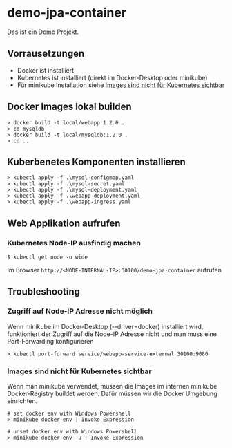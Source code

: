 # demo-jpa-container

Das ist ein Demo Projekt.

## Vorrausetzungen
- Docker ist installiert
- Kubernetes ist installiert (direkt im Docker-Desktop oder minikube)
- Für minikube Installation siehe [Images sind nicht für Kubernetes sichtbar](#images-sind-nicht-für-kubernetes-sichtbar)

## Docker Images lokal builden
    > docker build -t local/webapp:1.2.0 .
    > cd mysqldb
    > docker build -t local/mysqldb:1.2.0 .
    > cd ..

## Kuberbenetes Komponenten installieren
    > kubectl apply -f .\mysql-configmap.yaml
    > kubectl apply -f .\mysql-secret.yaml
    > kubectl apply -f .\mysql-deployment.yaml
    > kubectl apply -f .\webapp-deployment.yaml
    > kubectl apply -f .\webapp-ingress.yaml

## Web Applikation aufrufen
### Kubernetes Node-IP ausfindig machen
    $ kubectl get node -o wide
Im Browser `http://<NODE-INTERNAL-IP>:30100/demo-jpa-container` aufrufen

## Troubleshooting
### Zugriff auf Node-IP Adresse nicht möglich
Wenn minikube im Docker-Desktop (--driver=docker) installiert wird, funktioniert der Zugriff auf die Node-IP Adresse nicht und man muss eine Port-Forwarding konfigurieren

    > kubectl port-forward service/webapp-service-external 30100:9080

### Images sind nicht für Kubernetes sichtbar
Wenn man minikube verwendet, müssen die Images im internen minikube Docker-Registry buildet werden. Dafür müssen wir die Docker Umgebung einrichten.

    # set docker env with Windows Powershell
	> minikube docker-env | Invoke-Expression

	# unset docker env with Windows Powershell
	> minikube docker-env -u | Invoke-Expression

